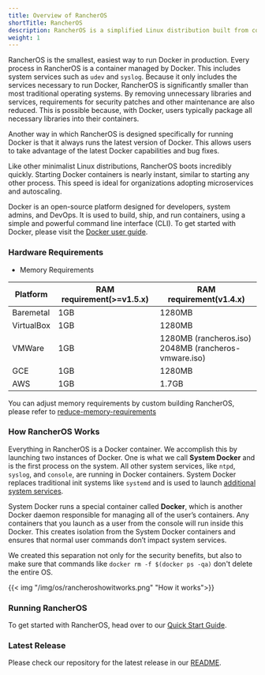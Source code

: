 ```yaml
---
title: Overview of RancherOS
shortTitle: RancherOS
description: RancherOS is a simplified Linux distribution built from containers, for containers. These documents describe how to install and use RancherOS.
weight: 1
---
```


RancherOS is the smallest, easiest way to run Docker in production.  Every process in RancherOS is a container managed by Docker. This includes system services such as `udev` and `syslog`.  Because it only includes the services necessary to run Docker, RancherOS is significantly smaller than most traditional operating systems. By removing unnecessary libraries and services, requirements for security patches and other maintenance are also reduced. This is possible because, with Docker, users typically package all necessary libraries into their containers.

Another way in which RancherOS is designed specifically for running Docker is that it always runs the latest version of Docker. This allows users to take advantage of the latest Docker capabilities and bug fixes.

Like other minimalist Linux distributions, RancherOS boots incredibly quickly. Starting Docker containers is nearly instant, similar to starting any other process. This speed is ideal for organizations adopting microservices and autoscaling.

Docker is an open-source platform designed for developers, system admins, and DevOps. It is used to build, ship, and run containers, using a simple and powerful command line interface (CLI). To get started with Docker, please visit the [Docker user guide](https://docs.docker.com/config/daemon/).

### Hardware Requirements

* Memory Requirements

Platform   | RAM requirement(>=v1.5.x) | RAM requirement(v1.4.x)
--------   | ------------------------  | ---------------------------
Baremetal  | 1GB                       | 1280MB
VirtualBox | 1GB                       | 1280MB
VMWare     | 1GB                       | 1280MB (rancheros.iso) <br> 2048MB (rancheros-vmware.iso)
GCE        | 1GB                       | 1280MB
AWS        | 1GB                       | 1.7GB

You can adjust memory requirements by custom building RancherOS, please refer to [reduce-memory-requirements]({{<baseurl>}}/os/v1.x/en/installation/custom-builds/custom-rancheros-iso/#reduce-memory-requirements)

### How RancherOS Works

Everything in RancherOS is a Docker container. We accomplish this by launching two instances of Docker. One is what we call **System Docker** and is the first process on the system. All other system services, like `ntpd`, `syslog`, and `console`, are running in Docker containers. System Docker replaces traditional init systems like `systemd` and is used to launch [additional system services]({{<baseurl>}}/os/v1.x/en/installation/system-services/adding-system-services/).

System Docker runs a special container called **Docker**, which is another Docker daemon responsible for managing all of the user’s containers. Any containers that you launch as a user from the console will run inside this Docker. This creates isolation from the System Docker containers and ensures that normal user commands don’t impact system services.

 We created this separation not only for the security benefits, but also to make sure that commands like `docker rm -f $(docker ps -qa)` don't delete the entire OS.

{{< img "/img/os/rancheroshowitworks.png" "How it works">}}

### Running RancherOS

To get started with RancherOS, head over to our [Quick Start Guide]({{<baseurl>}}/os/v1.x/en/quick-start-guide/).

### Latest Release

Please check our repository for the latest release in our [README](https://github.com/rancher/os/blob/master/README.md).

<br>
<br>
